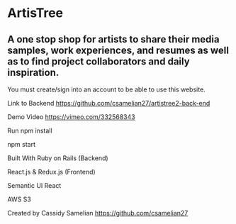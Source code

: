 # ArtisTree

## A one stop shop for artists to share their media samples, work experiences, and resumes as well as to find project collaborators and daily inspiration.

You must create/sign into an account to be able to use this website.

Link to Backend
https://github.com/csamelian27/artistree2-back-end

Demo Video
https://vimeo.com/332568343



Run
npm install

npm start

Built With
Ruby on Rails (Backend)

React.js & Redux.js (Frontend)

Semantic UI React

AWS S3

Created by
Cassidy Samelian https://github.com/csamelian27
